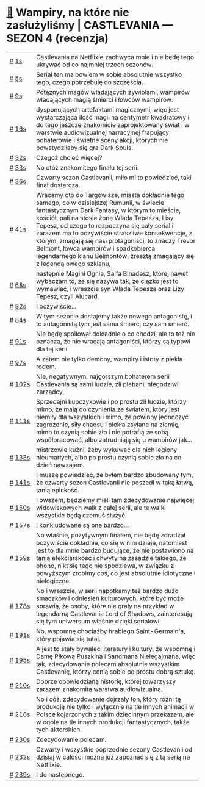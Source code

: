 # [🔗](https://www.youtube.com/watch?v=r0hjXkjvB94) Wampiry, na które nie zasłużyliśmy | CASTLEVANIA — SEZON 4 (recenzja)

<table>
    <tr id="t1">
        <td><a href="#t1">#</a>&nbsp;<a href="https://www.youtube.com/watch?v=r0hjXkjvB94&t=1">1s</a></td>
        <td>Castlevania na Netflixie zachwyca mnie i nie będę tego ukrywać od co najmniej trzech sezonów.</td>
    </tr>
    <tr id="t5">
        <td><a href="#t5">#</a>&nbsp;<a href="https://www.youtube.com/watch?v=r0hjXkjvB94&t=5">5s</a></td>
        <td>Serial ten ma bowiem w sobie absolutnie wszystko tego, czego potrzebuję do szczęścia.</td>
    </tr>
    <tr id="t9">
        <td><a href="#t9">#</a>&nbsp;<a href="https://www.youtube.com/watch?v=r0hjXkjvB94&t=9">9s</a></td>
        <td>Potężnych magów władających żywiołami, wampirów władających magią śmierci i łowców wampirów.</td>
    </tr>
    <tr id="t16">
        <td><a href="#t16">#</a>&nbsp;<a href="https://www.youtube.com/watch?v=r0hjXkjvB94&t=16">16s</a></td>
        <td>dysponujących artefaktami magicznymi, więc jest wystarczająca ilość magii na centymetr kwadratowy i do tego jeszcze znakomicie zaprojektowany świat i w warstwie audiowizualnej narracyjnej frapujący bohaterowie i świetne sceny akcji, których nie powstydziłaby się gra Dark Souls.</td>
    </tr>
    <tr id="t32">
        <td><a href="#t32">#</a>&nbsp;<a href="https://www.youtube.com/watch?v=r0hjXkjvB94&t=32">32s</a></td>
        <td>Czegoż chcieć więcej?</td>
    </tr>
    <tr id="t33">
        <td><a href="#t33">#</a>&nbsp;<a href="https://www.youtube.com/watch?v=r0hjXkjvB94&t=33">33s</a></td>
        <td>No otóż znakomitego finału tej serii.</td>
    </tr>
    <tr id="t36">
        <td><a href="#t36">#</a>&nbsp;<a href="https://www.youtube.com/watch?v=r0hjXkjvB94&t=36">36s</a></td>
        <td>Czwarty sezon Castlevanii, miło mi to powiedzieć, taki finał dostarcza.</td>
    </tr>
    <tr id="t41">
        <td><a href="#t41">#</a>&nbsp;<a href="https://www.youtube.com/watch?v=r0hjXkjvB94&t=41">41s</a></td>
        <td>Wracamy oto do Targowisze, miasta dokładnie tego samego, co w dzisiejszej Rumunii, w świecie fantastycznym Dark Fantasy, w którym to mieście, kościół, pali na stosie żonę Wlada Tepesza, Lisy Tepesz, od czego to rozpoczyna się cały serial i zarazem ma to oczywiście straszliwe konsekwencje, z którymi zmagają się nasi protagoniści, to znaczy Trevor Belmont, łowca wampirów i spadkobierca legendarnego klanu Belmontów, zresztą zmagający się z legendą owego szklanu,</td>
    </tr>
    <tr id="t68">
        <td><a href="#t68">#</a>&nbsp;<a href="https://www.youtube.com/watch?v=r0hjXkjvB94&t=68">68s</a></td>
        <td>następnie Magini Ognia, Saifa Blnadesz, której nawet wybaczam to, że się nazywa tak, że ciężko jest to wymawiać, i wreszcie syn Wlada Tepesza oraz Lizy Tepesz, czyli Alucard.</td>
    </tr>
    <tr id="t82">
        <td><a href="#t82">#</a>&nbsp;<a href="https://www.youtube.com/watch?v=r0hjXkjvB94&t=82">82s</a></td>
        <td>I oczywiście...</td>
    </tr>
    <tr id="t84">
        <td><a href="#t84">#</a>&nbsp;<a href="https://www.youtube.com/watch?v=r0hjXkjvB94&t=84">84s</a></td>
        <td>W tym sezonie dostajemy także nowego antagonistę, i to antagonistą tym jest sama śmierć, czy sam śmierć.</td>
    </tr>
    <tr id="t91">
        <td><a href="#t91">#</a>&nbsp;<a href="https://www.youtube.com/watch?v=r0hjXkjvB94&t=91">91s</a></td>
        <td>Nie będę spoilował dokładnie o co chodzi, ale to też nie oznacza, że nie wracają antagoniści, którzy są typowi dla tej serii.</td>
    </tr>
    <tr id="t97">
        <td><a href="#t97">#</a>&nbsp;<a href="https://www.youtube.com/watch?v=r0hjXkjvB94&t=97">97s</a></td>
        <td>A zatem nie tylko demony, wampiry i istoty z piekła rodem.</td>
    </tr>
    <tr id="t102">
        <td><a href="#t102">#</a>&nbsp;<a href="https://www.youtube.com/watch?v=r0hjXkjvB94&t=102">102s</a></td>
        <td>Nie, negatywnym, najgorszym bohaterem serii Castlevania są sami ludzie, źli plebani, niegodziwi zarządcy,</td>
    </tr>
    <tr id="t111">
        <td><a href="#t111">#</a>&nbsp;<a href="https://www.youtube.com/watch?v=r0hjXkjvB94&t=111">111s</a></td>
        <td>Sprzedajni kupczykowie i po prostu źli ludzie, którzy mimo, że mają do czynienia ze światem, który jest niemiły dla wszystkich i mimo, że powinny jednoczyć zagrożenie, siły chaosu i piekła zsyłane na ziemię, mimo to czynią sobie zło i nie potrafią ze sobą współpracować, albo zatrudniają się u wampirów jak...</td>
    </tr>
    <tr id="t133">
        <td><a href="#t133">#</a>&nbsp;<a href="https://www.youtube.com/watch?v=r0hjXkjvB94&t=133">133s</a></td>
        <td>mistrzowie kuźni, żeby wykuwać dla nich legiony nieumarłych, albo po prostu czynią sobie zło na co dzień nawzajem.</td>
    </tr>
    <tr id="t141">
        <td><a href="#t141">#</a>&nbsp;<a href="https://www.youtube.com/watch?v=r0hjXkjvB94&t=141">141s</a></td>
        <td>I muszę powiedzieć, że byłem bardzo zbudowany tym, że czwarty sezon Castlevanii nie poszedł w taką łatwą, tanią epickość.</td>
    </tr>
    <tr id="t150">
        <td><a href="#t150">#</a>&nbsp;<a href="https://www.youtube.com/watch?v=r0hjXkjvB94&t=150">150s</a></td>
        <td>I owszem, będziemy mieli tam zdecydowanie najwięcej widowiskowych walk z całej serii, ale te walki wszystkie będą czemuś służyć.</td>
    </tr>
    <tr id="t157">
        <td><a href="#t157">#</a>&nbsp;<a href="https://www.youtube.com/watch?v=r0hjXkjvB94&t=157">157s</a></td>
        <td>I konkludowane są one bardzo...</td>
    </tr>
    <tr id="t159">
        <td><a href="#t159">#</a>&nbsp;<a href="https://www.youtube.com/watch?v=r0hjXkjvB94&t=159">159s</a></td>
        <td>No właśnie, pozytywnym finałem, nie będę zdradzał oczywiście dokładnie, co się w nim dzieje, natomiast jest to dla mnie bardzo budujące, że nie postawiono na tanią efekciarskość i chwyty na zasadzie takiego, że ohoho, nikt się tego nie spodziewa, w związku z powyższym zrobimy coś, co jest absolutnie idiotyczne i nielogiczne.</td>
    </tr>
    <tr id="t178">
        <td><a href="#t178">#</a>&nbsp;<a href="https://www.youtube.com/watch?v=r0hjXkjvB94&t=178">178s</a></td>
        <td>No i wreszcie, w serii napotkamy też bardzo dużo smaczków i odniesień kulturowych, które być może sprawią, że osoby, które nie grały na przykład w legendarną Castlevania Lord of Shadows, zainteresują się tym uniwersum właśnie dzięki serialowi.</td>
    </tr>
    <tr id="t191">
        <td><a href="#t191">#</a>&nbsp;<a href="https://www.youtube.com/watch?v=r0hjXkjvB94&t=191">191s</a></td>
        <td>No, wspomnę chociażby hrabiego Saint-Germain'a, który pojawia się tutaj.</td>
    </tr>
    <tr id="t195">
        <td><a href="#t195">#</a>&nbsp;<a href="https://www.youtube.com/watch?v=r0hjXkjvB94&t=195">195s</a></td>
        <td>A jest to stały bywalec literatury i kultury, że wspomnę i Damę Pikową Puszkina i Sandmana Nielegajmana, więc tak, zdecydowanie polecam absolutnie wszystkim Castlevanię, którzy cenią sobie po prostu dobrą sztukę.</td>
    </tr>
    <tr id="t210">
        <td><a href="#t210">#</a>&nbsp;<a href="https://www.youtube.com/watch?v=r0hjXkjvB94&t=210">210s</a></td>
        <td>Dobrze opowiedzianą historię, której towarzyszy zarazem znakomita warstwa audiowizualna.</td>
    </tr>
    <tr id="t216">
        <td><a href="#t216">#</a>&nbsp;<a href="https://www.youtube.com/watch?v=r0hjXkjvB94&t=216">216s</a></td>
        <td>No i cóż, zdecydowanie dojrzały ton, który różni tę produkcję nie tylko i wyłącznie na tle innych animacji w Polsce kojarzonych z takim dziecinnym przekazem, ale w ogóle na tle innych produkcji fantastycznych, także tych aktorskich.</td>
    </tr>
    <tr id="t230">
        <td><a href="#t230">#</a>&nbsp;<a href="https://www.youtube.com/watch?v=r0hjXkjvB94&t=230">230s</a></td>
        <td>Zdecydowanie polecam.</td>
    </tr>
    <tr id="t232">
        <td><a href="#t232">#</a>&nbsp;<a href="https://www.youtube.com/watch?v=r0hjXkjvB94&t=232">232s</a></td>
        <td>Czwarty i wszystkie poprzednie sezony Castlevanii od dzisiaj w całości można już zapoznać się z tą serią na Netflixie.</td>
    </tr>
    <tr id="t239">
        <td><a href="#t239">#</a>&nbsp;<a href="https://www.youtube.com/watch?v=r0hjXkjvB94&t=239">239s</a></td>
        <td>I do następnego.</td>
    </tr>
</table>